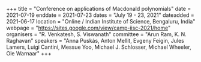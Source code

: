 +++
title = "Conference on applications of Macdonald polynomials"
date = 2021-07-19
enddate = 2021-07-23
dates = "July 19 - 23, 2021"
dateadded = 2021-06-17
location = "Online / Indian Institute of Science, Bengaluru, India"
webpage = "https://sites.google.com/view/camp-iisc-2021/home"
organisers = "R. Venkatesh, S. Viswanath"
committee = "Arun Ram, K. N. Raghavan"
speakers = "Anna Puskás, Anton Mellit, Evgeny Feigin, Jules Lamers, Luigi Cantini, Messue Yoo, Michael J. Schlosser, Michael Wheeler, Ole Warnaar"
+++
